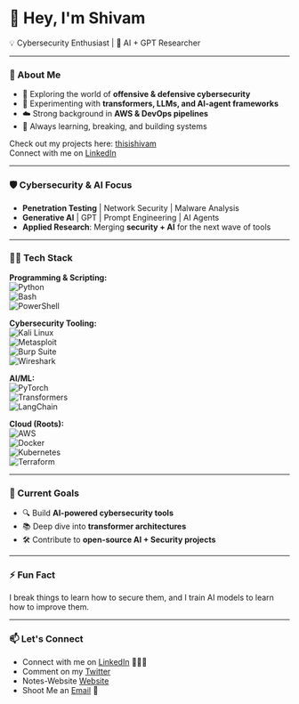 # 👋 Hey, I'm Shivam  

💡 Cybersecurity Enthusiast | 🤖 AI + GPT Researcher  

---

### 🚀 About Me  
- 🔐 Exploring the world of **offensive & defensive cybersecurity**  
- 🤖 Experimenting with **transformers, LLMs, and AI-agent frameworks**  
- ☁️ Strong background in **AWS & DevOps pipelines**  
- 🧩 Always learning, breaking, and building systems  

Check out my projects here: [thisishivam](https://github.com/thisishivam)  
Connect with me on [LinkedIn](https://www.linkedin.com/in/thisishivam13/)  

---

### 🛡️ Cybersecurity & AI Focus  
- **Penetration Testing** | Network Security | Malware Analysis  
- **Generative AI** | GPT | Prompt Engineering | AI Agents  
- **Applied Research**: Merging **security + AI** for the next wave of tools  

---

### 🧑‍💻 Tech Stack  
**Programming & Scripting:**  
![Python](https://img.shields.io/badge/Python-blue?logo=python)  
![Bash](https://img.shields.io/badge/Bash-black?logo=gnu-bash)  
![PowerShell](https://img.shields.io/badge/Powershell-blue?logo=powershell)  

**Cybersecurity Tooling:**  
![Kali Linux](https://img.shields.io/badge/Kali_Linux-blue?logo=kalilinux)  
![Metasploit](https://img.shields.io/badge/Metasploit-lightgrey)  
![Burp Suite](https://img.shields.io/badge/BurpSuite-orange)  
![Wireshark](https://img.shields.io/badge/Wireshark-blue?logo=wireshark)  

**AI/ML:**  
![PyTorch](https://img.shields.io/badge/PyTorch-orange?logo=pytorch)  
![Transformers](https://img.shields.io/badge/Transformers-yellow?logo=huggingface)  
![LangChain](https://img.shields.io/badge/LangChain-black)  

**Cloud (Roots):**  
![AWS](https://img.shields.io/badge/AWS-orange?logo=amazon-aws)  
![Docker](https://img.shields.io/badge/Docker-blue?logo=docker)  
![Kubernetes](https://img.shields.io/badge/Kubernetes-blue?logo=kubernetes)  
![Terraform](https://img.shields.io/badge/Terraform-purple?logo=terraform)  

---

### 📌 Current Goals  
- 🔍 Build **AI-powered cybersecurity tools**  
- 📚 Deep dive into **transformer architectures**  
- 🛠️ Contribute to **open-source AI + Security projects**  

---

### ⚡ Fun Fact  
I break things to learn how to secure them, and I train AI models to learn how to improve them.  

---

### 📫 Let's Connect

 - Connect with me on [LinkedIn](https://www.linkedin.com/in/thisishivam13/) 👨🏻‍💻
 - Comment on my [Twitter](https://x.com/thisishivam_11)
 - Notes-Website [Website](https://thisishivam.github.io/IdeaOrbit/)
 - Shoot Me an [Email](mailto:shivampnd887@gmail.com) 💌
